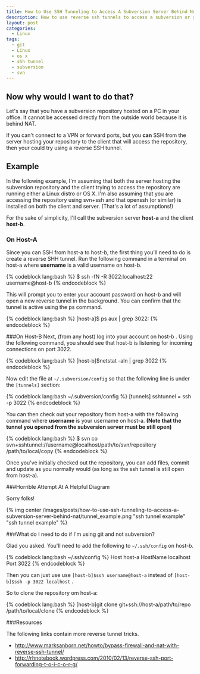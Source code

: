 ```yaml
---
title: How to Use SSH Tunneling to Access A Subversion Server Behind NAT
description: How to use reverse ssh tunnels to access a subversion or git repository behind NAT. 
layout: post
categories:
  - Linux
tags:
  - git
  - Linux
  - os x
  - shh tunnel
  - subversion
  - svn
---
```

## Now why would I want to do that?

Let's say that you have a subversion repository hosted on a PC in your office. It cannot be 
accessed directly from the outside world because it is behind NAT.

If you can't connect to a VPN or forward ports, but you **can** SSH from the server hosting 
your repository to the client that will access the repository, then your could try using a 
reverse SSH tunnel.

## Example

In the following example, I'm assuming that both the server hosting the subversion repository 
and the client trying to access the repository are running either a Linux distro or OS X. I'm 
also assuming that you are accessing the repository using svn+ssh and that openssh (or 
similar) is installed on both the client and server. (That's a lot of assumptions!)

For the sake of simplicity, I'll call the subversion server **host-a** and the client **host-b**.

### On Host-A

Since you can SSH from host-a to host-b, the first thing you'll need to do is create a reverse 
SHH tunnel. Run the following command in a terminal on host-a where **username** is a valid 
username on host-b.

{% codeblock lang:bash %}
$ ssh -fN -R 3022:localhost:22 username@host-b
{% endcodeblock %}

This will prompt you to enter your account password on host-b and will open a new reverse 
tunnel in the background. You can confirm that the tunnel is active using the ps command.

{% codeblock lang:bash %}
[host-a]$ ps aux | grep 3022:
{% endcodeblock %}

###On Host-B
Next, (from any host) log into your account on host-b . Using the following command, you 
should see that host-b is listening for incoming connections on port 3022.

{% codeblock lang:bash %}
[host-b]$netstat -aln | grep 3022
{% endcodeblock %}
        
Now edit the file at `~/.subversion/config` so that the following line is under the `[tunnels]` 
section:
        
{% codeblock lang:bash ~/.subversion/config %}
[tunnels]
sshtunnel = ssh -p 3022
{% endcodeblock %}
        
You can then check out your repository from host-a with the following command where **username** is 
your username on host-a.
**(Note that the tunnel you opened from the subversion server must be still open)**
        
{% codeblock lang:bash %}
$ svn co svn+sshtunnel://username@localhost/path/to/svn/repository /path/to/local/copy
{% endcodeblock %}
        
Once you've initially checked out the repository, you can add files, commit and update as you 
normally would (as long as the ssh tunnel is still open from host-a).
        
###Horrible Attempt At A Helpful Diagram
        
Sorry folks!

{% img center /images/posts/how-to-use-ssh-tunneling-to-access-a-subversion-server-behind-nat/tunnel_example.png "ssh tunnel example" "ssh tunnel example" %}
        
###What do I need to do if I'm using git and not subversion?
        
Glad you asked. You'll need to add the following to `~/.ssh/config` on host-b.
        
{% codeblock lang:bash ~/.ssh/config %}
Host host-a
HostName localhost
Port 3022
{% endcodeblock %}
        
Then you can just use use `[host-b]$ssh username@host-a` instead of `[host-b]$ssh -p 3022 localhost` .
        
So to clone the repository om host-a:
        
{% codeblock lang:bash %}
[host-b]git clone git+ssh://host-a/path/to/repo /path/to/local/clone
{% endcodeblock %}
        
###Resources
        
The following links contain more reverse tunnel tricks.
        
* http://www.marksanborn.net/howto/bypass-firewall-and-nat-with-reverse-ssh-tunnel/
* http://rhnotebook.wordpress.com/2010/02/13/reverse-ssh-port-forwarding-t-o-i-c-o-r-g/

